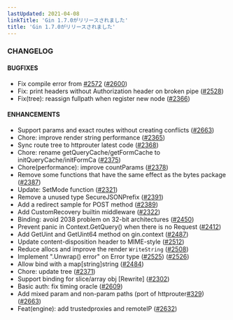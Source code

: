 ```yaml
---
lastUpdated: 2021-04-08
linkTitle: 'Gin 1.7.0がリリースされました'
title: 'Gin 1.7.0がリリースされました'
---
```


### CHANGELOG


#### BUGFIXES
  * Fix compile error from
    [#2572](https://github.com/gin-gonic/gin/pull/2572)
    ([#2600](https://github.com/gin-gonic/gin/pull/2600))
  * Fix: print headers without Authorization header on broken pipe
    ([#2528](https://github.com/gin-gonic/gin/pull/2528))
  * Fix(tree): reassign fullpath when register new node
    ([#2366](https://github.com/gin-gonic/gin/pull/2366))


#### ENHANCEMENTS
  * Support params and exact routes without creating conflicts
    ([#2663](https://github.com/gin-gonic/gin/pull/2663))
  * Chore: improve render string performance
    ([#2365](https://github.com/gin-gonic/gin/pull/2365))
  * Sync route tree to httprouter latest code
    ([#2368](https://github.com/gin-gonic/gin/pull/2368))
  * Chore: rename getQueryCache/getFormCache to initQueryCache/initFormCa
    ([#2375](https://github.com/gin-gonic/gin/pull/2375))
  * Chore(performance): improve countParams
    ([#2378](https://github.com/gin-gonic/gin/pull/2378))
  * Remove some functions that have the same effect as the bytes package
    ([#2387](https://github.com/gin-gonic/gin/pull/2387))
  * Update: SetMode function
    ([#2321](https://github.com/gin-gonic/gin/pull/2321))
  * Remove a unused type SecureJSONPrefix
    ([#2391](https://github.com/gin-gonic/gin/pull/2391))
  * Add a redirect sample for POST method
    ([#2389](https://github.com/gin-gonic/gin/pull/2389))
  * Add CustomRecovery builtin middleware
    ([#2322](https://github.com/gin-gonic/gin/pull/2322))
  * Binding: avoid 2038 problem on 32-bit architectures
    ([#2450](https://github.com/gin-gonic/gin/pull/2450))
  * Prevent panic in Context.GetQuery() when there is no Request
    ([#2412](https://github.com/gin-gonic/gin/pull/2412))
  * Add GetUint and GetUint64 method on gin.context
    ([#2487](https://github.com/gin-gonic/gin/pull/2487))
  * Update content-disposition header to MIME-style
    ([#2512](https://github.com/gin-gonic/gin/pull/2512))
  * Reduce allocs and improve the render `WriteString`
    ([#2508](https://github.com/gin-gonic/gin/pull/2508))
  * Implement ".Unwrap() error" on Error type
    ([#2525](https://github.com/gin-gonic/gin/issues/2525))
    ([#2526](https://github.com/gin-gonic/gin/pull/2526))
  * Allow bind with a map[string]string
    ([#2484](https://github.com/gin-gonic/gin/pull/2484))
  * Chore: update tree ([#2371](https://github.com/gin-gonic/gin/pull/2371))
  * Support binding for slice/array obj [Rewrite]
    ([#2302](https://github.com/gin-gonic/gin/pull/2302))
  * Basic auth: fix timing oracle
    ([#2609](https://github.com/gin-gonic/gin/pull/2609))
  * Add mixed param and non-param paths (port of
    httprouter[#329](https://github.com/gin-gonic/gin/issues/329))
    ([#2663](https://github.com/gin-gonic/gin/pull/2663))
  * Feat(engine): add trustedproxies and remoteIP
    ([#2632](https://github.com/gin-gonic/gin/pull/2632))
